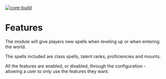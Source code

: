 [![core-build](https://github.com/noisiver/mod-learnspells/actions/workflows/core-build.yml/badge.svg)](https://github.com/noisiver/mod-learnspells/actions/workflows/core-build.yml)

# Features
The module will give players new spells when leveling up or when entering the world.

The spells included are class spells, talent ranks, proficiencies and mounts.

All the features are enabled, or disabled, through the configuration - allowing a user to only use the features they want.
